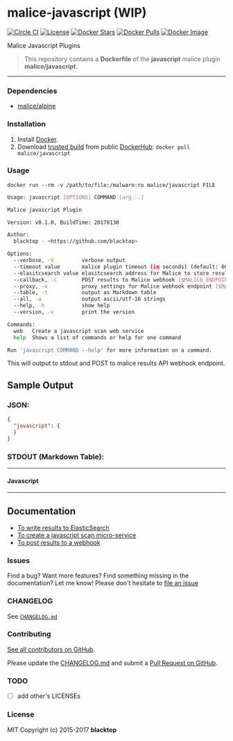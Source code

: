 malice-javascript (WIP)
=======================

[![Circle CI](https://circleci.com/gh/malice-plugins/javascript.png?style=shield)](https://circleci.com/gh/malice-plugins/javascript) [![License](http://img.shields.io/:license-mit-blue.svg)](http://doge.mit-license.org) [![Docker Stars](https://img.shields.io/docker/stars/malice/javascript.svg)](https://hub.docker.com/r/malice/javascript/) [![Docker Pulls](https://img.shields.io/docker/pulls/malice/javascript.svg)](https://hub.docker.com/r/malice/javascript/) [![Docker Image](https://img.shields.io/badge/docker%20image-114%20MB-blue.svg)](https://hub.docker.com/r/malice/javascript/)

Malice Javascript Plugins

> This repository contains a **Dockerfile** of the **javascript** malice plugin **malice/javascript**.

___

### Dependencies

-	[malice/alpine](https://hub.docker.com/r/malice/alpine/)

### Installation

1.	Install [Docker](https://www.docker.io/).
2.	Download [trusted build](https://hub.docker.com/r/malice/javascript/) from public [DockerHub](https://hub.docker.com): `docker pull malice/javascript`

### Usage

```
docker run --rm -v /path/to/file:/malware:ro malice/javascript FILE
```

```bash
Usage: javascript [OPTIONS] COMMAND [arg...]

Malice javascript Plugin

Version: v0.1.0, BuildTime: 20170130

Author:
  blacktop - <https://github.com/blacktop>

Options:
  --verbose, -V		    verbose output
  --timeout value       malice plugin timeout (in seconds) (default: 60) [$MALICE_TIMEOUT]
  --elasitcsearch value elasitcsearch address for Malice to store results [$MALICE_ELASTICSEARCH]
  --callback, -c	    POST results to Malice webhook [$MALICE_ENDPOINT]
  --proxy, -x		    proxy settings for Malice webhook endpoint [$MALICE_PROXY]
  --table, -t		    output as Markdown table
  --all, -a		        output ascii/utf-16 strings
  --help, -h		    show help
  --version, -v		    print the version

Commands:
  web   Create a javascript scan web service  
  help	Shows a list of commands or help for one command

Run 'javascript COMMAND --help' for more information on a command.
```

This will output to stdout and POST to malice results API webhook endpoint.

Sample Output
-------------

### JSON:

```json
{
  "javascript": {
  }
}
```

### STDOUT (Markdown Table):

---

#### Javascript


---

Documentation
-------------

-	[To write results to ElasticSearch](https://github.com/malice-plugins/javascript/blob/master/docs/elasticsearch.md)
-	[To create a javascript scan micro-service](https://github.com/malice-plugins/javascript/blob/master/docs/web.md)
-	[To post results to a webhook](https://github.com/malice-plugins/javascript/blob/master/docs/callback.md)

### Issues

Find a bug? Want more features? Find something missing in the documentation? Let me know! Please don't hesitate to [file an issue](https://github.com/malice-plugins/javascript/issues/new)

### CHANGELOG

See [`CHANGELOG.md`](https://github.com/malice-plugins/javascript/blob/master/CHANGELOG.md)

### Contributing

[See all contributors on GitHub](https://github.com/malice-plugins/javascript/graphs/contributors).

Please update the [CHANGELOG.md](https://github.com/malice-plugins/javascript/blob/master/CHANGELOG.md) and submit a [Pull Request on GitHub](https://help.github.com/articles/using-pull-requests/).

### TODO

- [ ] add other's LICENSEs

### License

MIT Copyright (c) 2015-2017 **blacktop**
